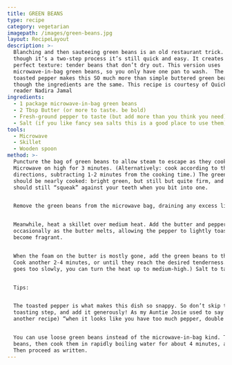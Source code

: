 ```yaml
---
title: GREEN BEANS
type: recipe
category: vegetarian
imagepath: /images/green-beans.jpg
layout: RecipeLayout
description: >-
  Blanching and then sauteeing green beans is an old restaurant trick. Even
  though it’s a two-step process it’s still quick and easy. It creates the
  perfect texture: tender beans that don’t dry out. This version uses
  microwave-in-bag green beans, so you only have one pan to wash.  The fragrant
  toasted pepper makes this SO much more than simple buttered green beans, even
  though the ingredients are the same. This recipe is courtesy of QuickNoms
  reader Nadira Jamal 
ingredients:
  - 1 package microwave-in-bag green beans
  - 2 Tbsp Butter (or more to taste. be bold)
  - Fresh-ground pepper to taste (but add more than you think you need)
  - Salt (if you like fancy sea salts this is a good place to use them)
tools:
  - Microwave
  - Skillet
  - Wooden spoon
method: >-
  Puncture the bag of green beans to allow steam to escape as they cook.
  Microwave on high for 3 minutes. (Alternatively: cook according to the package
  directions, subtracting 1-2 minutes from the cooking time.) The green beans
  should be nearly cooked: bright green, but still but quite firm, and they
  should still “squeak” against your teeth when you bit into one.


  Remove the green beans from the microwave bag, draining any excess liquid.


  Meanwhile, heat a skillet over medium heat. Add the butter and pepper. Stir
  occasionally as the butter melts, allowing the pepper to lightly toast and
  become fragrant.


  When the foam on the butter is mostly gone, add the green beans to the butter.
  Cook another 2-4 minutes, or until they reach the desired tenderness. (If this
  goes too slowly, you can turn the heat up to medium-high.) Salt to taste.


  Tips:


  The toasted pepper is what makes this dish so snappy. So don’t skip the
  toasting step, and add it generously! As my Auntie Josie used to say (in
  another recipe) “when it looks like you have too much pepper, double it!”


  You can use loose green beans instead of the microwave-in-bag kind. Trim the
  beans, then cook them in rapidly boiling water for about 4 minutes, and drain.
  Then proceed as written.
---
```


